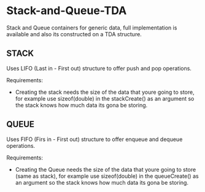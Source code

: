 # Stack-and-Queue-TDA
Stack and Queue containers for generic data, full implementation is available and also its constructed on a TDA structure.

## STACK
Uses LIFO (Last in - First out) structure to offer push and pop operations.

Requirements:
- Creating the stack needs the size of the data that youre going to store, for example use sizeof(double) in the stackCreate() as an argument so the stack knows how much data its gona be storing.

## QUEUE
Uses FIFO (Firs in - First out) structure to offer enqueue and dequeue operations.

Requirements:
- Creating the Queue needs the size of the data that youre going to store (same as stack), for example use sizeof(double) in the queueCreate() as an argument so the stack knows how much data its gona be storing.
